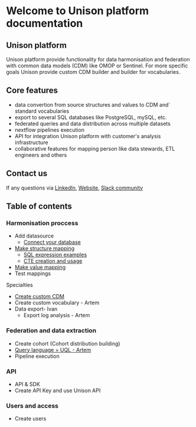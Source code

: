 # Welcome to Unison platform documentation

## Unison platform 
Unison platform provide functionality for data harmonisation and federation with 
common data models (CDM) like OMOP or Sentinel. For more specific goals Unison provide 
custom CDM builder and builder for vocabularies.  

## Core features
- data convertion from source structures and values to CDM and` standard vocabularies
- export to several SQL databases like PostgreSQL, mySQL, etc. 
- federated queries and data distribution across multiple datasets
- nextflow pipelines execution
- API for integration Unison platform with customer's analysis infrastructure  
- collaborative features for mapping person like data stewards, ETL engineers and others

## Contact us
If any questions via [LinkedIn](https://www.linkedin.com/company/hyperunison/), [Website](https://hyperunison.com/), [Slack community](https://join.slack.com/t/unisoncommunity/shared_invite/zt-2p75t4fhc-Kiksdz2sf19zjYi_JVHzNg)

## Table of contents

### Harmonisation proccess
- Add datasource
  - [Connect your database](./how-to-connect-db/how-to-connect-db.md)
- [Make structure mapping](./structure-mapping/structure-mapping.md)
  - [SQL expression examples](./sql-expressions-examples/sql-expressions.md)
  - [CTE creation and usage](cte-creation-and-usage/index.md)
- [Make value mapping](./value-mapping/value-mapping.md)
- Test mappings

Specialties
- [Create custom CDM](./custom-cdm/custom-cdm.md)
- Create custom vocabulary - Artem
- Data export- Ivan
  - Export log analysis - Artem

### Federation and data extraction
- Create cohort (Cohort distribution building)
- [Query language = UQL - Artem](UQL/index.md)
- Pipeline execution

### API
- API & SDK
- Create API Key and use Unison API

### Users and access
- Create users 




